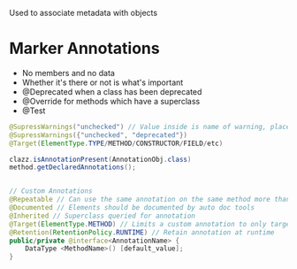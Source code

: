 Used to associate metadata with objects

# Marker Annotations
- No members and no data
- Whether it's there or not is what's important
- @Deprecated when a class has been deprecated
- @Override for methods which have a superclass
- @Test

```java
@SupressWarnings("unchecked") // Value inside is name of warning, place above method
@SupressWarnings({"unchecked", "deprecated"})
@Target(ElementType.TYPE/METHOD/CONSTRUCTOR/FIELD/etc)

clazz.isAnnotationPresent(AnnotationObj.class)
method.getDeclaredAnnotations();


// Custom Annotations
@Repeatable // Can use the same annotation on the same method more than once
@Documented // Elements should be documented by auto doc tools
@Inherited // Superclass queried for annotation
@Target(ElementType.METHOD) // Limits a custom annotation to only target types
@Retention(RetentionPolicy.RUNTIME) // Retain annotation at runtime
public/private @interface<AnnotationName> {
	DataType <MethodName>() [default_value];
}
```

